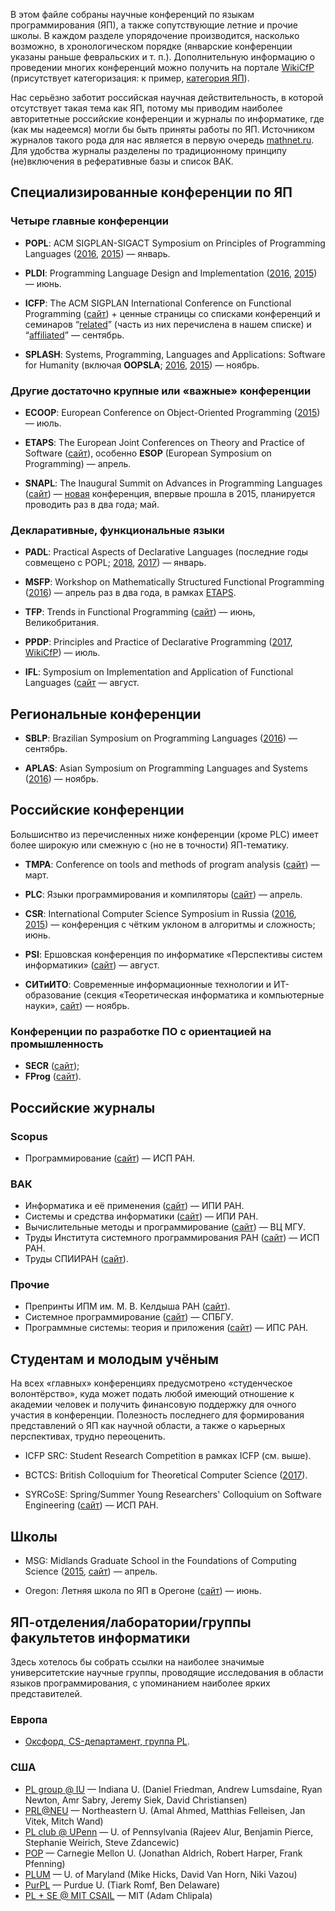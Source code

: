 В этом файле собраны научные конференций по языкам программирования (ЯП), а также сопутствующие летние и прочие школы. В каждом разделе упорядочение производится, насколько возможно, в хронологическом порядке (январские конференции указаны раньше февральских и т. п.). Дополнительную информацию о проведении многих конференций можно получить на портале [WikiCfP](http://www.wikicfp.com/cfp/) (присутствует категоризация: к пример, [категория ЯП](http://www.wikicfp.com/cfp/call?conference=programming%20languages)).

Нас серьёзно заботит российская научная действительность, в которой отсутствует такая тема как ЯП, потому мы приводим наиболее авторитетные российские конференции и журналы по информатике, где (как мы надеемся) могли бы быть приняты работы по ЯП. Источником журналов такого рода для нас является в первую очередь [mathnet.ru](http://www.mathnet.ru/). Для удобства журналы разделены по традиционному принципу (не)включения в реферативные базы и список ВАК.

## Специализированные конференции по ЯП

### Четыре главные конференции

* **POPL**: ACM SIGPLAN-SIGACT Symposium on Principles of Programming Languages ([2016](http://conf.researchr.org/home/POPL-2016), [2015](http://popl.mpi-sws.org/2015/)) — январь.

* **PLDI**: Programming Language Design and Implementation ([2016](http://conf.researchr.org/home/pldi-2016), [2015](http://conf.researchr.org/home/pldi2015)) — июнь.

* **ICFP**: The ACM SIGPLAN International Conference on Functional Programming ([сайт](http://www.icfpconference.org/)) + ценные страницы со списками конференций и семинаров “[related](http://www.icfpconference.org/related.html)” (часть из них перечислена в нашем списке) и “[affiliated](http://www.icfpconference.org/affiliated.html)” — сентябрь.

* **SPLASH**: Systems, Programming, Languages and Applications: Software for Humanity (включая **OOPSLA**; [2016](http://2016.splashcon.org/), [2015](http://2015.splashcon.org/)) — ноябрь.

### Другие достаточно крупные или «важные» конференции

* **ECOOP**: European Conference on Object-Oriented Programming ([2015](http://2015.ecoop.org/)) — июль.

* **ETAPS**: The European Joint Conferences on Theory and Practice of Software ([сайт](http://www.etaps.org/)), особенно **ESOP** (European Symposium on Programming) — апрель.

* **SNAPL**: The Inaugural Summit on Advances in Programming Languages ([сайт](http://snapl.org/)) — [новая](http://lambda-the-ultimate.org/node/5067) конференция, впервые прошла в 2015, планируется проводить раз в два года; май.

### Декларативные, функциональные языки

* **PADL**: Practical Aspects of Declarative Languages (последние годы совмещено с POPL; [2018](https://popl18.sigplan.org/track/PADL-2018), [2017](http://conf.researchr.org/home/PADL-2017)) — январь.

* **MSFP**: Workshop on Mathematically Structured Functional Programming ([2016](http://msfp2016.bentnib.org/)) — апрель раз в два года, в рамках [ETAPS](http://www.etaps.org/).

* **TFP**: Trends in Functional Programming ([сайт](http://www.tifp.org/)) — июнь, Великобритания.

* **PPDP**: Principles and Practice of Declarative Programming ([2017](http://complogic.cs.mcgill.ca/ppdp2017/), [WikiCfP](http://www.wikicfp.com/cfp/program?id=2390&f=Principles+and+Practice+of+Declarative+Programming)) — июль.

* **IFL**: Symposium on Implementation and Application of Functional Languages ([сайт](http://iflconference.org/) — август.

## Региональные конференции

* **SBLP**: Brazilian Symposium on Programming Languages ([2016](http://cbsoft.org/sblp2016)) — сентябрь.

* **APLAS**: Asian Symposium on Programming Languages and Systems ([2016](http://soict.hust.edu.vn/~aplas2016/)) — ноябрь.

## Российские конференции

Большиснтво из перечисленных ниже конференции (кроме PLC) имеет более широкую или смежную с (но не в точности) ЯП-тематику.

* **TMPA**: Conference on tools and methods of program analysis ([сайт](http://tmpaconf.org/)) — март.

* **PLC**: Языки программирования и компиляторы ([сайт](http://plc.sfedu.ru/)) — апрель.

* **CSR**: International Computer Science Symposium in Russia ([2016](http://logic.pdmi.ras.ru/csr2016/), [2015](http://logic.pdmi.ras.ru/csr2015/)) — конференция с чётким уклоном в алгоритмы и сложность; июнь.

* **PSI**: Ершовская конференция по информатике «Перспективы систем информатики» ([сайт](http://psi.nsc.ru/)) — август.

* **СИТиИТО**: Современные информационные технологии и ИТ-образование (секция «Теоретическая информатика и компьютерные науки», [сайт](http://conf.it-edu.ru/)) — ноябрь.

### Конференции по разработке ПО с ориентацией на промышленность

* **SECR** ([сайт](http://secr.ru/));
* **FProg** ([сайт](http://fpconf.ru/)).

## Российские журналы

### Scopus

* Программирование ([сайт](http://www.ispras.ru/programming/)) — ИСП РАН.
 
### ВАК

* Информатика и её применения ([сайт](http://www.ipiran.ru/journal/issues/)) — ИПИ РАН.
* Системы и средства информатики ([сайт](http://www.ipiran.ru/journal/collected/)) — ИПИ РАН.
* Вычислительные методы и программирование ([сайт](http://num-meth.srcc.msu.ru/)) — ВЦ МГУ.
* Труды Института системного программирования РАН ([сайт](http://www.ispras.ru/proceedings/)) — ИСП РАН.
* Труды СПИИРАН ([сайт](http://proceedings.spiiras.nw.ru/ojs/)).

### Прочие

* Препринты ИПМ им. М. В. Келдыша РАН ([сайт](http://library.keldysh.ru/preprints/)).
* Системное программирование ([сайт](http://www.sysprog.info/)) — СПБГУ.
* Программные системы: теория и приложения ([сайт](http://psta.psiras.ru/)) — ИПС РАН.

## Студентам и молодым учёным

На всех «главных» конференциях предусмотрено «студенческое волонтёрство», куда может подать любой имеющий отношение к академии человек и получить финансовую поддержку для очного участия в конференции. Полезность последнего для формирования представлений о ЯП как научной области, а также о карьерных перспективах, трудно переоценить.

* ICFP SRC: Student Research Competition в рамках ICFP (см. выше).

* BCTCS: British Colloquium for Theoretical Computer Science ([2017](https://bctcs2017.cs.st-andrews.ac.uk/)).

* SYRCoSE: Spring/Summer Young Researchers' Colloquium on Software Engineering ([сайт](http://syrcose.ispras.ru/)) — ИСП РАН.

## Школы

* MSG: Midlands Graduate School in the Foundations of Computing Science ([2015](http://staffwww.dcs.shef.ac.uk/people/G.Struth/mgs2015/mgs.html), [сайт](http://www.cs.nott.ac.uk/MGS)) — апрель.

* Oregon: Летняя школа по ЯП в Орегоне ([сайт](http://www.cs.uoregon.edu/research/summerschool)) — июнь.

## ЯП-отделения/лаборатории/группы факультетов информатики

Здесь хотелось бы собрать ссылки на наиболее значимые университетские научные группы, проводящие исследования в области языков программирования, с упоминанием наиболее ярких представителей.

### Европа
* [Оксфорд, CS-департамент, группа PL](http://www.cs.ox.ac.uk/research/pl/).

### США
* [PL group @ IU](http://wonks.github.io/) — Indiana U. (Daniel Friedman, Andrew Lumsdaine, Ryan Newton, Amr Sabry, Jeremy Siek, David Christiansen)
* [PRL@NEU](http://prl.ccs.neu.edu/) — Northeastern U. (Amal Ahmed, Matthias Felleisen, Jan Vitek, Mitch Wand)
* [PL club @ UPenn](https://www.cis.upenn.edu/~plclub/) — U. of Pennsylvania (Rajeev Alur, Benjamin Pierce, Stephanie Weirich, Steve Zdancewic)
* [POP](http://www.cs.cmu.edu/Groups/pop/) — Carnegie Mellon U. (Jonathan Aldrich, Robert Harper, Frank Pfenning)
* [PLUM](http://www.cs.umd.edu/projects/PL/) — U. of Maryland (Mike Hicks, David Van Horn, Niki Vazou)
* [PurPL](https://purduepl.github.io/) — Purdue U. (Tiark Romf, Ben Delaware)
* [PL + SE @ MIT CSAIL](http://projects.csail.mit.edu/pl/) — MIT (Adam Chlipala)
